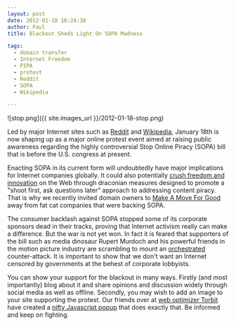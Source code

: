 ```yaml
---
layout: post
date: 2012-01-18 16:24:38
author: Paul
title: Blackout Sheds Light On SOPA Madness 

tags:
  - domain transfer
  - Internet Freedom
  - PIPA
  - protest
  - Reddit
  - SOPA
  - Wikipedia

---
```


![stop.png]({{ site.images_url }}/2012-01-18-stop.png)

Led by major Internet sites such as [Reddit](http://blog.reddit.com/2012/01/technical-examination-of-sopa-and.html) and [Wikipedia](http://en.wikipedia.org/wiki/Main_Page), January 18th is now shaping up as a major online protest event aimed at raising public awareness regarding the highly controversial Stop Online Piracy (SOPA) bill that is before the U.S. congress at present. 

Enacting SOPA in its current form will undoubtedly have major implications for Internet companies globally. It could also potentially [crush freedom and innovation](https://www.eff.org/deeplinks/2011/10/sopa-hollywood-finally-gets-chance-break-internet) on the Web through draconian measures designed to promote a "shoot first, ask questions later" approach to addressing content piracy. That is why we recently invited domain owners to [Make A Move For Good](http://blog.iwantmyname.com/2011/12/make-a-move-for-good.html) away from fat cat companies that were backing SOPA.

The consumer backlash against SOPA stopped some of its corporate sponsors dead in their tracks, proving that Internet activism really can make a difference. But the war is not yet won. In fact it is feared that supporters of the bill such as media dinosaur Rupert Murdoch and his powerful friends in the motion picture industry are scrambling to mount an [orchestrated](http://www.guardian.co.uk/commentisfree/cifamerica/2012/jan/17/stop-sopa-or-web-will-go-dark) counter-attack. It is important to show that we don't want an Internet censored by governments at the behest of corporate lobbyists.

You can show your support for the blackout in many ways. Firstly (and most importantly) blog about it and share opinions and discussion widely through social media as well as offline. Secondly, you may wish to add an image to your site supporting the protest. Our friends over at [web optimizer Torbit](https://iwantmyname.com/services/website-accelerator/torbit) have created a [nifty Javascript popup](http://torbit.com/blog/2012/01/15/stop-sopa-js/) that does exactly that. Be informed and keep on fighting.
